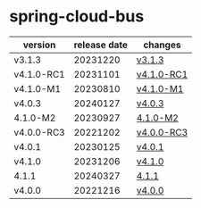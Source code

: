 # spring-cloud-bus

|  version   | release date |                changes                 |
|------------|--------------|----------------------------------------|
| v3.1.3     | 20231220     | [v3.1.3](./v3.1.3-20231220.md)         |
| v4.1.0-RC1 | 20231101     | [v4.1.0-RC1](./v4.1.0-RC1-20231101.md) |
| v4.1.0-M1  | 20230810     | [v4.1.0-M1](./v4.1.0-M1-20230810.md)   |
| v4.0.3     | 20240127     | [v4.0.3](./v4.0.3-20240127.md)         |
| 4.1.0-M2   | 20230927     | [4.1.0-M2](./4.1.0-M2-20230927.md)     |
| v4.0.0-RC3 | 20221202     | [v4.0.0-RC3](./v4.0.0-RC3-20221202.md) |
| v4.0.1     | 20230125     | [v4.0.1](./v4.0.1-20230125.md)         |
| v4.1.0     | 20231206     | [v4.1.0](./v4.1.0-20231206.md)         |
| 4.1.1      | 20240327     | [4.1.1](./4.1.1-20240327.md)           |
| v4.0.0     | 20221216     | [v4.0.0](./v4.0.0-20221216.md)         |

